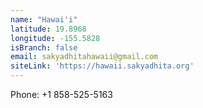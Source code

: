 ```yaml
---
name: "Hawai'i"
latitude: 19.8968
longitude: -155.5828
isBranch: false
email: sakyadhitahawaii@gmail.com
siteLink: 'https://hawaii.sakyadhita.org'
---
```


Phone: +1 858-525-5163
